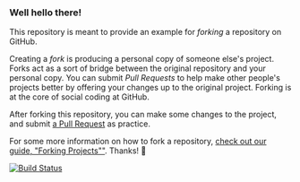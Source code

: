 ### Well hello there!

This repository is meant to provide an example for *forking* a repository on GitHub.

Creating a *fork* is producing a personal copy of someone else's project. Forks act as a sort of bridge between the original repository and your personal copy. You can submit *Pull Requests* to help make other people's projects better by offering your changes up to the original project. Forking is at the core of social coding at GitHub.

After forking this repository, you can make some changes to the project, and submit [a Pull Request](https://github.com/octocat/Spoon-Knife/pulls) as practice.

For some more information on how to fork a repository, [check out our guide, "Forking Projects""](http://guides.github.com/overviews/forking/). Thanks! :sparkling_heart:




[![Build Status](https://dev.azure.com/santoshrvarma-azure/javatest/_apis/build/status/santoshrvarma.Spoon-Knife?branchName=master)](https://dev.azure.com/santoshrvarma-azure/javatest/_build/latest?definitionId=5&branchName=master)
